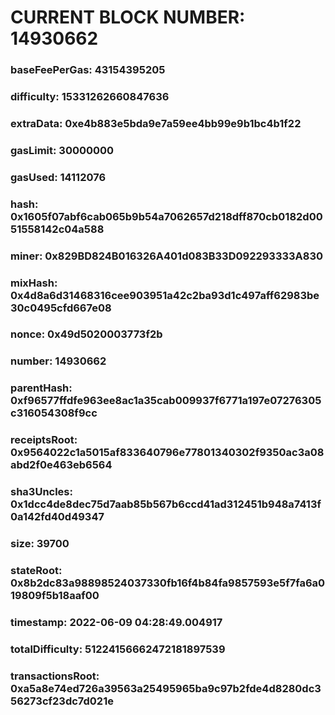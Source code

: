 # CURRENT BLOCK NUMBER: 14930662

### baseFeePerGas: 43154395205
### difficulty: 15331262660847636
### extraData: 0xe4b883e5bda9e7a59ee4bb99e9b1bc4b1f22
### gasLimit: 30000000
### gasUsed: 14112076
### hash: 0x1605f07abf6cab065b9b54a7062657d218dff870cb0182d0051558142c04a588
### miner: 0x829BD824B016326A401d083B33D092293333A830
### mixHash: 0x4d8a6d31468316cee903951a42c2ba93d1c497aff62983be30c0495cfd667e08
### nonce: 0x49d5020003773f2b
### number: 14930662
### parentHash: 0xf96577ffdfe963ee8ac1a35cab009937f6771a197e07276305c316054308f9cc
### receiptsRoot: 0x9564022c1a5015af833640796e77801340302f9350ac3a08abd2f0e463eb6564
### sha3Uncles: 0x1dcc4de8dec75d7aab85b567b6ccd41ad312451b948a7413f0a142fd40d49347
### size: 39700
### stateRoot: 0x8b2dc83a98898524037330fb16f4b84fa9857593e5f7fa6a019809f5b18aaf00
### timestamp: 2022-06-09 04:28:49.004917
### totalDifficulty: 51224156662472181897539
### transactionsRoot: 0xa5a8e74ed726a39563a25495965ba9c97b2fde4d8280dc356273cf23dc7d021e
